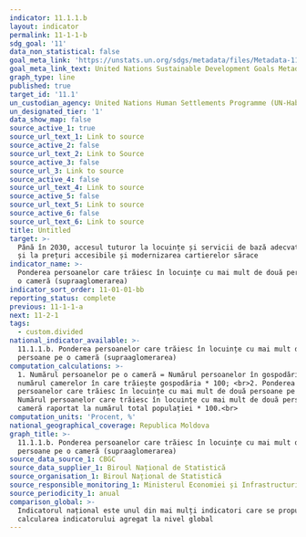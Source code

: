 ```yaml
---
indicator: 11.1.1.b
layout: indicator
permalink: 11-1-1-b
sdg_goal: '11'
data_non_statistical: false
goal_meta_link: 'https://unstats.un.org/sdgs/metadata/files/Metadata-11-01-01.pdf'
goal_meta_link_text: United Nations Sustainable Development Goals Metadata (PDF 93.1 KB)
graph_type: line
published: true
target_id: '11.1'
un_custodian_agency: United Nations Human Settlements Programme (UN-Habitat)
un_designated_tier: '1'
data_show_map: false
source_active_1: true
source_url_text_1: Link to source
source_active_2: false
source_url_text_2: Link to Source
source_active_3: false
source_url_3: Link to source
source_active_4: false
source_url_text_4: Link to source
source_active_5: false
source_url_text_5: Link to source
source_active_6: false
source_url_text_6: Link to source
title: Untitled
target: >-
  Până în 2030, accesul tuturor la locuințe și servicii de bază adecvate, sigure
  și la prețuri accesibile și modernizarea cartierelor sărace
indicator_name: >-
  Ponderea persoanelor care trăiesc în locuințe cu mai mult de două persoane pe
  o cameră (supraaglomerarea)
indicator_sort_order: 11-01-01-bb
reporting_status: complete
previous: 11-1-1-a
next: 11-2-1
tags:
  - custom.divided
national_indicator_available: >-
  11.1.1.b. Ponderea persoanelor care trăiesc în locuințe cu mai mult de două
  persoane pe o cameră (supraaglomerarea)
computation_calculations: >-
  1. Numărul persoanelor pe o cameră = Numărul persoanelor în gospodărie / la
  numărul camerelor în care trăiește gospodăria * 100; <br>2. Ponderea
  persoanelor care trăiesc în locuințe cu mai mult de două persoane pe camera =
  Numărul persoanelor care trăiesc în locuințe cu mai mult de două persoane pe
  cameră raportat la numărul total populației * 100.<br>
computation_units: 'Procent, %'
national_geographical_coverage: Republica Moldova
graph_title: >-
  11.1.1.b. Ponderea persoanelor care trăiesc în locuințe cu mai mult de două
  persoane pe o cameră (supraaglomerarea)
source_data_source_1: CBGC
source_data_supplier_1: Biroul Național de Statistică
source_organisation_1: Biroul Național de Statistică
source_responsible_monitoring_1: Ministerul Economiei și Infrastructurii
source_periodicity_1: anual
comparison_global: >-
  Indicatorul național este unul din mai mulți indicatori care se propun pentru
  calcularea indicatorului agregat la nivel global
---
```

